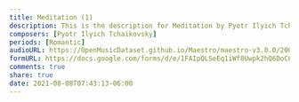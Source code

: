```yaml
---
title: Meditation (1)
description: This is the description for Meditation by Pyotr Ilyich Tchaikovsky
composers: [Pyotr Ilyich Tchaikovsky]
periods: [Romantic]
audioURL: https://OpenMusicDataset.github.io/Maestro/maestro-v3.0.0/2006/MIDI-Unprocessed_24_R1_2006_01-05_ORIG_MID--AUDIO_24_R1_2006_04_Track04_wav.midi
formURL: https://docs.google.com/forms/d/e/1FAIpQLSeEq1iWf8Uwpk2hQ6DoC6923iZqF7rSAlXCggtubSok5ldOHg/viewform
comments: true
share: true
date: 2021-08-08T07:43:13-06:00
---
```

